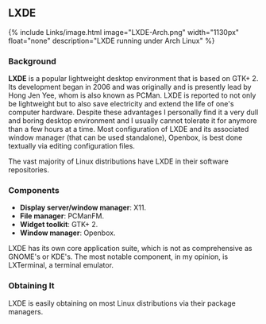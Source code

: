 ## LXDE
{% include Links/image.html image="LXDE-Arch.png" width="1130px" float="none" description="LXDE running under Arch Linux" %}

### Background
**LXDE** is a popular lightweight desktop environment that is based on GTK+ 2. Its development began in 2006 and was originally and is presently lead by Hong Jen Yee, whom is also known as PCMan. LXDE is reported to not only be lightweight but to also save electricity and extend the life of one's computer hardware. Despite these advantages I personally find it a very dull and boring desktop environment and I usually cannot tolerate it for anymore than a few hours at a time. Most configuration of LXDE and its associated window manager (that can be used standalone), Openbox, is
best done textually via editing configuration files.

The vast majority of Linux distributions have LXDE in their software repositories.  

### Components
* **Display server/window manager**: X11.
* **File manager**: PCManFM.
* **Widget toolkit**: GTK+ 2.
* **Window manager**: Openbox.

LXDE has its own core application suite, which is not as comprehensive as GNOME's or KDE's. The most notable component, in my opinion, is LXTerminal, a terminal emulator.

### Obtaining It
LXDE is easily obtaining on most Linux distributions via their package managers.
